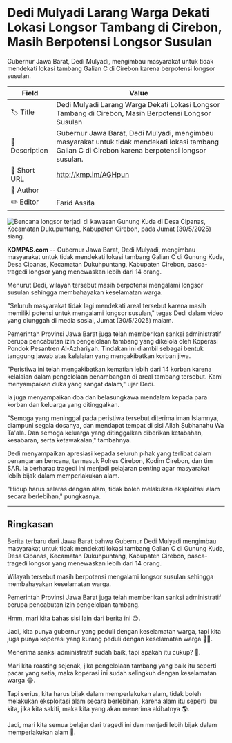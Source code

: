 # Dedi Mulyadi Larang Warga Dekati Lokasi Longsor Tambang di Cirebon, Masih Berpotensi Longsor Susulan

Gubernur Jawa Barat, Dedi Mulyadi, mengimbau masyarakat untuk tidak mendekati lokasi tambang Galian C di Cirebon karena berpotensi longsor susulan.

| Field         | Value                                                       |
|---------------|-------------------------------------------------------------|
| 🏷️ Title       | Dedi Mulyadi Larang Warga Dekati Lokasi Longsor Tambang di Cirebon, Masih Berpotensi Longsor Susulan |
| 📝 Description | Gubernur Jawa Barat, Dedi Mulyadi, mengimbau masyarakat untuk tidak mendekati lokasi tambang Galian C di Cirebon karena berpotensi longsor susulan. |
| 🔗 Short URL   | http://kmp.im/AGHpun |
| 👤 Author      |  |
| ✏️ Editor      | Farid Assifa |

![Bencana longsor terjadi di kawasan Gunung Kuda di Desa Cipanas, Kecamatan Dukupuntang, Kabupaten Cirebon, pada Jumat (30/5/2025) siang.](https://asset.kompas.com/crops/kXRRRrqSfKuBUIIiiXg-iM5nhgQ=/237x0:1587x900/750x500/data/photo/2025/05/30/683967a8937a3.jpeg)

**KOMPAS.com** -- Gubernur Jawa Barat, Dedi Mulyadi, mengimbau masyarakat untuk tidak mendekati lokasi tambang Galian C di Gunung Kuda, Desa Cipanas, Kecamatan Dukuhpuntang, Kabupaten Cirebon, pasca-tragedi longsor yang menewaskan lebih dari 14 orang.

Menurut Dedi, wilayah tersebut masih berpotensi mengalami longsor susulan sehingga membahayakan keselamatan warga.

"Seluruh masyarakat tidak lagi mendekati areal tersebut karena masih memiliki potensi untuk mengalami longsor susulan," tegas Dedi dalam video yang diunggah di media sosial, Jumat (30/5/2025) malam.

Pemerintah Provinsi Jawa Barat juga telah memberikan sanksi administratif berupa pencabutan izin pengelolaan tambang yang dikelola oleh Koperasi Pondok Pesantren Al-Azhariyah. Tindakan ini diambil sebagai bentuk tanggung jawab atas kelalaian yang mengakibatkan korban jiwa.

"Peristiwa ini telah mengakibatkan kematian lebih dari 14 korban karena kelalaian dalam pengelolaan penambangan di areal tambang tersebut. Kami menyampaikan duka yang sangat dalam," ujar Dedi.

Ia juga menyampaikan doa dan belasungkawa mendalam kepada para korban dan keluarga yang ditinggalkan.

"Semoga yang meninggal pada peristiwa tersebut diterima iman Islamnya, diampuni segala dosanya, dan mendapat tempat di sisi Allah Subhanahu Wa Ta\'ala. Dan semoga keluarga yang ditinggalkan diberikan ketabahan, kesabaran, serta ketawakalan," tambahnya.

Dedi menyampaikan apresiasi kepada seluruh pihak yang terlibat dalam penanganan bencana, termasuk Polres Cirebon, Kodim Cirebon, dan tim SAR. Ia berharap tragedi ini menjadi pelajaran penting agar masyarakat lebih bijak dalam memperlakukan alam.

"Hidup harus selaras dengan alam, tidak boleh melakukan eksploitasi alam secara berlebihan," pungkasnya.

---
## Ringkasan

Berita terbaru dari Jawa Barat bahwa Gubernur Dedi Mulyadi mengimbau masyarakat untuk tidak mendekati lokasi tambang Galian C di Gunung Kuda, Desa Cipanas, Kecamatan Dukuhpuntang, Kabupaten Cirebon, pasca-tragedi longsor yang menewaskan lebih dari 14 orang.

 Wilayah tersebut masih berpotensi mengalami longsor susulan sehingga membahayakan keselamatan warga.

 Pemerintah Provinsi Jawa Barat juga telah memberikan sanksi administratif berupa pencabutan izin pengelolaan tambang.



Hmm, mari kita bahas sisi lain dari berita ini 😏.

 Jadi, kita punya gubernur yang peduli dengan keselamatan warga, tapi kita juga punya koperasi yang kurang peduli dengan keselamatan warga 🤦‍♂️.

 Menerima sanksi administratif sudah baik, tapi apakah itu cukup? 🤔.

 Mari kita roasting sejenak, jika pengelolaan tambang yang baik itu seperti pacar yang setia, maka koperasi ini sudah selingkuh dengan keselamatan warga 😂.

 Tapi serius, kita harus bijak dalam memperlakukan alam, tidak boleh melakukan eksploitasi alam secara berlebihan, karena alam itu seperti ibu kita, jika kita sakiti, maka kita yang akan menerima akibatnya 🌎.

 Jadi, mari kita semua belajar dari tragedi ini dan menjadi lebih bijak dalam memperlakukan alam 🙏.
